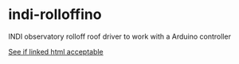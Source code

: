# indi-rolloffino
INDI observatory rolloff roof driver to work with a Arduino controller

[See if linked html acceptable](html/rolloffino.html)

